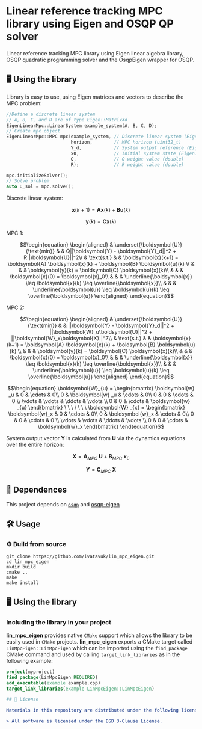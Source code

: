 # Linear reference tracking MPC library using Eigen and OSQP QP solver

Linear reference tracking MPC library using Eigen linear algebra library, OSQP quadratic programming solver and the OsqpEigen wrapper for OSQP.

## 🖥️ Using the library

Library is easy to use, using Eigen matrices and vectors to describe the MPC problem:

```cpp
//Define a discrete linear system 
// A, B, C, and D are of type Eigen::MatrixXd
EigenLinearMpc::LinearSystem example_system(A, B, C, D); 
// Create mpc object
EigenLinearMpc::MPC mpc(example_system, // Discrete linear system (EigenLinearMpc::LinearSystem)
                        horizon,        // MPC horizon (uint32_t)
                        Y_d,            // System output reference (Eigen::VectorXd)
                        x0,             // Initial system state (Eigen::VectorXd)
                        Q,              // Q weight value (double)
                        R);             // R weight value (double)

mpc.initializeSolver();
// Solve problem
auto U_sol = mpc.solve();
```


Discrete linear system:

$$
\boldsymbol{x}(k+1) = \boldsymbol{A}\boldsymbol{x}(k) + \boldsymbol{B}\boldsymbol{u}(k)
$$

$$
\boldsymbol{y}(k) = \boldsymbol{C}\boldsymbol{x}(k)
$$

  

MPC 1:

  

$$\begin{equation}
\begin{aligned}
& \underset{\boldsymbol{U}}{\text{min}} & &
Q||\boldsymbol{Y} - \boldsymbol{Y}_d||^2 + R||\boldsymbol{U}||^2\\
& \text{s.t.} & & \boldsymbol{x}(k+1) =
\boldsymbol{A} \boldsymbol{x}(k) +
\boldsymbol{B} \boldsymbol{u}(k) \\
& & & \boldsymbol{y}(k) =
\boldsymbol{C} \boldsymbol{x}(k)\\
& & & \boldsymbol{x}(0) =
\boldsymbol{x}_0\\
& & & \underline{\boldsymbol{x}} \leq  \boldsymbol{x}(k) \leq  \overline{\boldsymbol{x}}\\
& & & \underline{\boldsymbol{u}} \leq  \boldsymbol{u}(k) \leq  \overline{\boldsymbol{u}}
\end{aligned}
\end{equation}$$

MPC 2:

$$\begin{equation}
\begin{aligned}
& \underset{\boldsymbol{U}}{\text{min}} & &
||\boldsymbol{Y} - \boldsymbol{Y}_d||^2 + ||\boldsymbol{W}_u\boldsymbol{U}||^2 + ||\boldsymbol{W}_x\boldsymbol{X}||^2\\
& \text{s.t.} & & \boldsymbol{x}(k+1) =
\boldsymbol{A} \boldsymbol{x}(k) +
\boldsymbol{B} \boldsymbol{u}(k) \\
& & & \boldsymbol{y}(k) =
\boldsymbol{C} \boldsymbol{x}(k)\\
& & & \boldsymbol{x}(0) =
\boldsymbol{x}_0\\
& & & \underline{\boldsymbol{x}} \leq  \boldsymbol{x}(k) \leq  \overline{\boldsymbol{x}}\\
& & & \underline{\boldsymbol{u}} \leq  \boldsymbol{u}(k) \leq  \overline{\boldsymbol{u}}
\end{aligned}
\end{equation}$$

$$\begin{equation}
\boldsymbol{W}_{u} =
\begin{bmatrix}
\boldsymbol{w} _u & 0 & \cdots & 0\\
0 & \boldsymbol{w} _u & \cdots & 0\\
0 & 0 & \cdots & 0 \\
\vdots & \vdots & \ddots & \vdots \\
0 & 0 & \cdots & \boldsymbol{w} _{u}
\end{bmatrix} \ \ \ \ \ \ \
\boldsymbol{W} _{x} =
\begin{bmatrix}
\boldsymbol{w}_x & 0 & \cdots & 0\\
0 & \boldsymbol{w}_x & \cdots & 0\\
0 & 0 & \cdots & 0 \\
\vdots & \vdots & \ddots & \vdots \\
0 & 0 & \cdots & \boldsymbol{w}_x
\end{bmatrix}
\end{equation}$$

System output vector $\boldsymbol{Y}$ is calculated from $\boldsymbol{U}$ via the dynamics equations over the entire horizon:

$$\boldsymbol{X} = \boldsymbol{A}_{MPC} \ \boldsymbol{U} + \boldsymbol{B} _{MPC} \ \boldsymbol{x}_0$$

$$
\boldsymbol{Y} = \boldsymbol{C}_{MPC} \ \boldsymbol{X}
$$

## 📄 Dependences

This project depends on [`osqp`](https://github.com/osqp/osqp) and [osqp-eigen](https://github.com/robotology/osqp-eigen)

## 🛠️ Usage

### ⚙️ Build from source

  ```
  git clone https://github.com/ivatavuk/lin_mpc_eigen.git
  cd lin_mpc_eigen
  mkdir build
  cmake ..
  make
  make install
  ```

## 🖥️ Using the library

### Including the library in your project

**lin_mpc_eigen** provides native `CMake` support which allows the library to be easily used in `CMake` projects.
**lin_mpc_eigen** exports a CMake target called `LinMpcEigen::LinMpcEigen` which can be imported using the `find_package` CMake command and used by calling `target_link_libraries` as in the following example:
```cmake
project(myproject)
find_package(LinMpcEigen REQUIRED)
add_executable(example example.cpp)
target_link_libraries(example LinMpcEigen::LinMpcEigen)

## 📝 License

Materials in this repository are distributed under the following license:

> All software is licensed under the BSD 3-Clause License.
